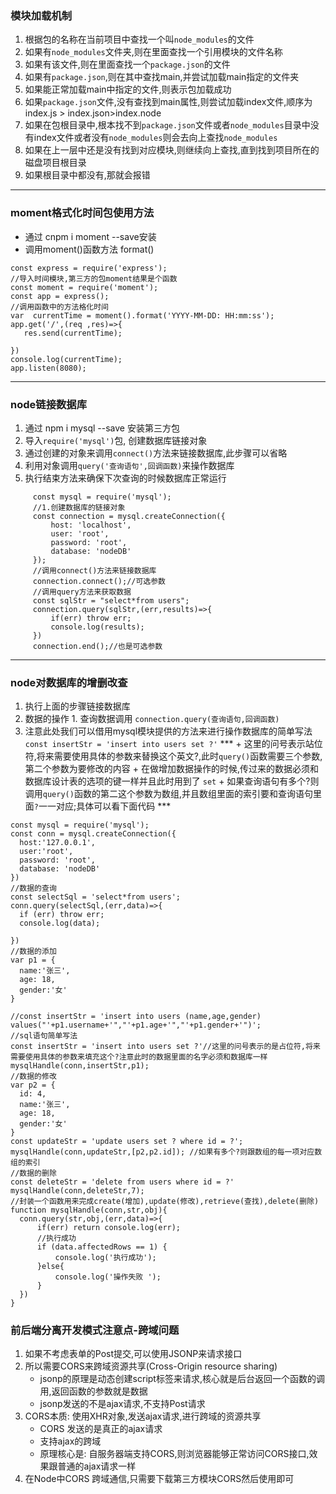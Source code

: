### 模块加载机制
1. 根据包的名称在当前项目中查找一个叫`node_modules`的文件
2. 如果有`node_modules`文件夹,则在里面查找一个引用模块的文件名称
3. 如果有该文件,则在里面查找一个`package.json`的文件
4. 如果有`package.json`,则在其中查找main,并尝试加载main指定的文件夹
5. 如果能正常加载main中指定的文件,则表示包加载成功
6. 如果`package.json`文件,没有查找到main属性,则尝试加载index文件,顺序为index.js > index.json>index.node
7. 如果在包根目录中,根本找不到`package.json`文件或者`node_modules`目录中没有index文件或者没有`node_modules`则会去向上查找`node_modules`
8. 如果在上一层中还是没有找到对应模块,则继续向上查找,直到找到项目所在的磁盘项目根目录
9. 如果根目录中都没有,那就会报错
------
### moment格式化时间包使用方法
+ 通过 cnpm i moment --save安装
+ 调用moment()函数方法 format()
 ```
 const express = require('express');
//导入时间模块,第三方的包moment结果是个函数
const moment = require('moment');
const app = express();
//调用函数中的方法格化时间
var  currentTime = moment().format('YYYY-MM-DD: HH:mm:ss');
app.get('/',(req ,res)=>{
    res.send(currentTime);

})
console.log(currentTime);
app.listen(8080);
 ```
 ------------
 ### node链接数据库
 1. 通过 npm i mysql --save 安装第三方包
 2. 导入`require('mysql')`包, 创建数据库链接对象
 3. 通过创建的对象来调用`connect()`方法来链接数据库,此步骤可以省略
 4. 利用对象调用`query('查询语句',回调函数)`来操作数据库
 5. 执行结束方法来确保下次查询的时候数据库正常运行
   ```
        const mysql = require('mysql');
        //1.创建数据库的链接对象
        const connection = mysql.createConnection({
            host: 'localhost',
            user: 'root',
            password: 'root',
            database: 'nodeDB'
        });
        //调用connect()方法来链接数据库
        connection.connect();//可选参数
        //调用query方法来获取数据
        const sqlStr = "select*from users";
        connection.query(sqlStr,(err,results)=>{
            if(err) throw err;
            console.log(results);
        })
        connection.end();//也是可选参数
   ```
   ----------
   ### node对数据库的增删改查
   1. 执行上面的步骤链接数据库
   2. 数据的操作
    1. 查询数据调用 `connection.query(查询语句,回调函数)`
   3. 注意此处我们可以借用mysql模块提供的方法来进行操作数据库的简单写法 `const insertStr = 'insert into users set ?'`
    *** + 这里的问号表示站位符,将来需要使用具体的参数来替换这个英文?,此时`query()`函数需要三个参数,第二个参数为要修改的内容
    + 在做增加数据操作的时候,传过来的数据必须和数据库设计表的选项的键一样并且此时用到了 `set`
    + 如果查询语句有多个?则调用`query()`函数的第二这个参数为数组,并且数组里面的索引要和查询语句里面`?`一一对应;具体可以看下面代码 ***
  ```
  const mysql = require('mysql');
const conn = mysql.createConnection({
    host:'127.0.0.1',
    user:'root',
    password: 'root',
    database: 'nodeDB'
})
//数据的查询
const selectSql = 'select*from users';
conn.query(selectSql,(err,data)=>{
    if (err) throw err;
    console.log(data); 
  
})
//数据的添加
var p1 = {
    name:'张三',
    age: 18,
    gender:'女'
}

//const insertStr = 'insert into users (name,age,gender) values("'+p1.username+'","'+p1.age+'","'+p1.gender+'")';
//sql语句简单写法
const insertStr = 'insert into users set ?'//这里的问号表示的是占位符,将来需要使用具体的参数来填充这个?注意此时的数据里面的名字必须和数据库一样
mysqlHandle(conn,insertStr,p1);
//数据的修改
var p2 = {
    id: 4,
    name:'张三',
    age: 18,
    gender:'女'
}
const updateStr = 'update users set ? where id = ?';
mysqlHandle(conn,updateStr,[p2,p2.id]); //如果有多个?则跟数组的每一项对应数组的索引
//数据的删除
const deleteStr = 'delete from users where id = ?'
mysqlHandle(conn,deleteStr,7);
//封装一个函数用来完成create(增加),update(修改),retrieve(查找),delete(删除)
function mysqlHandle(conn,str,obj){
    conn.query(str,obj,(err,data)=>{
        if(err) return console.log(err);
        //执行成功
        if (data.affectedRows == 1) {
            console.log('执行成功');
        }else{
            console.log('操作失败 ');
        }
    })
}
  ```
### 前后端分离开发模式注意点-跨域问题
1. 如果不考虑表单的Post提交,可以使用JSONP来请求接口
2. 所以需要CORS来跨域资源共享(Cross-Origin resource sharing)
   + jsonp的原理是动态创建script标签来请求,核心就是后台返回一个函数的调用,返回函数的参数就是数据
   + jsonp发送的不是ajax请求,不支持Post请求
3. CORS本质: 使用XHR对象,发送ajax请求,进行跨域的资源共享
   + CORS 发送的是真正的ajax请求
   + 支持ajax的跨域
   + 原理核心是: 自服务器端支持CORS,则浏览器能够正常访问CORS接口,效果跟普通的ajax请求一样
4. 在Node中CORS 跨域通信,只需要下载第三方模块CORS然后使用即可